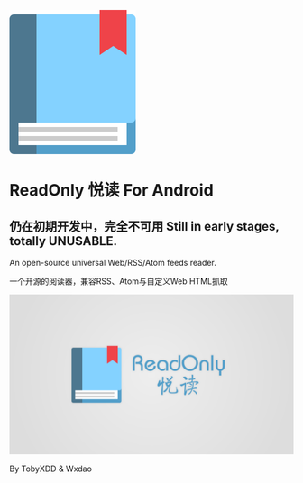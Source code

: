 ﻿![Icon](/RawAssets/icon_book.png)

ReadOnly 悦读 For Android
=========================

仍在初期开发中，完全不可用 Still in early stages, totally UNUSABLE.
--------------------------

An open-source universal Web/RSS/Atom feeds reader.

一个开源的阅读器，兼容RSS、Atom与自定义Web HTML抓取

![Banner](/RawAssets/ReadOnly_CHS.png)

By TobyXDD & Wxdao